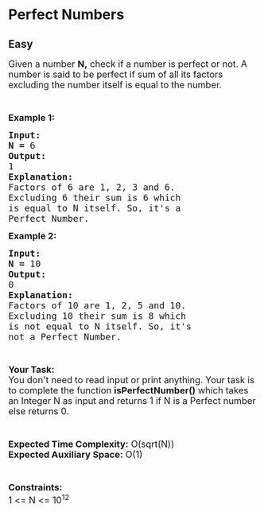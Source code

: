 # Perfect Numbers
## Easy
<div class="problems_problem_content__Xm_eO"><p><span style="font-size:18px">Given&nbsp;a number <strong>N,</strong> check if a number is perfect or not. A number is said to be perfect if sum of all its factors excluding the number itself is equal to the number.</span></p>

<p>&nbsp;</p>

<p><span style="font-size:18px"><strong>Example 1:</strong></span></p>

<pre><span style="font-size:18px"><strong>Input:</strong></span>
<span style="font-size:18px"><strong>N = </strong>6</span>
<span style="font-size:18px"><strong>Output:</strong></span>
<span style="font-size:18px">1 </span>
<span style="font-size:18px"><strong>Explanation:</strong></span>
<span style="font-size:18px">Factors of 6 are 1, 2, 3 and 6.
Excluding 6 their sum is 6 which
is equal to N itself. So, it's a
Perfect Number.</span></pre>

<p><span style="font-size:18px"><strong>Example 2:</strong></span></p>

<pre><span style="font-size:18px"><strong>Input:</strong></span>
<span style="font-size:18px"><strong>N = </strong>10</span>
<span style="font-size:18px"><strong>Output:</strong></span>
<span style="font-size:18px">0</span>
<span style="font-size:18px"><strong>Explanation:</strong></span>
<span style="font-size:18px">Factors of 10 are 1, 2, 5 and 10.
Excluding 10 their sum is 8 which
is not equal to N itself. So, it's
not a Perfect Number.</span></pre>

<p>&nbsp;</p>

<p><span style="font-size:18px"><strong>Your Task:</strong><br>
You don't need to read input or print anything. Your task is to complete the function <strong>isPerfectNumber()</strong> which takes an Integer N as input and returns 1 if N is a Perfect number else returns 0.</span></p>

<p>&nbsp;</p>

<p><span style="font-size:18px"><strong>Expected Time Complexity:</strong> O(sqrt(N))<br>
<strong>Expected Auxiliary Space:</strong> O(1)</span></p>

<p>&nbsp;</p>

<p><span style="font-size:18px"><strong>Constraints:</strong></span><br>
<span style="font-size:18px">1 &lt;= N &lt;= 10<sup>12</sup></span></p>
</div>